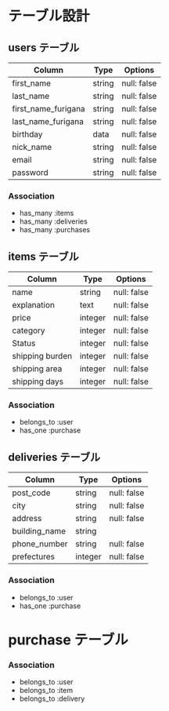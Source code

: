 # テーブル設計

## users テーブル

| Column              | Type   | Options     |
| ------------------- | ------ | ----------- |
| first_name          | string | null: false |
| last_name           | string | null: false |
| first_name_furigana | string | null: false |
| last_name_furigana  | string | null: false |
| birthday            | data   | null: false |
| nick_name           | string | null: false |
| email               | string | null: false |
| password            | string | null: false |

### Association

- has_many :items
- has_many :deliveries
- has_many :purchases

## items テーブル

| Column          | Type    | Options     |
| --------------- | --------| ----------- |
| name            | string  | null: false |
| explanation     | text    | null: false |
| price           | integer | null: false |
| category        | integer | null: false |
| Status          | integer | null: false |
| shipping burden | integer | null: false |
| shipping area   | integer | null: false |
| shipping days   | integer | null: false |

### Association

- belongs_to :user
- has_one :purchase

## deliveries テーブル

| Column        | Type    | Options     |
| ------------- | ------- | ----------- |
| post_code     | string  | null: false |
| city          | string  | null: false |
| address       | string  | null: false |
| building_name | string  |             |
| phone_number  | string  | null: false |
| prefectures   | integer | null: false |

### Association

- belongs_to :user
- has_one :purchase


# purchase テーブル

### Association

- belongs_to :user
- belongs_to :item
- belongs_to :delivery